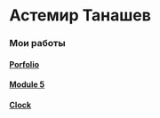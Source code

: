 

# Астемир Танашев
### Мои работы
#### [Porfolio](Portfolio1)
#### [Module 5](Project/app/ "оп")
#### [Clock](Clock)



